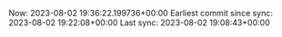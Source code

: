 Now: 2023-08-02 19:36:22.199736+00:00 Earliest commit since sync: 2023-08-02 19:22:08+00:00 Last sync: 2023-08-02 19:08:43+00:00
